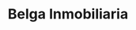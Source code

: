 ---
title: "Belga Inmobiliaria"
url: /ciudad-autonoma-de-buenos-aires/belga-inmobiliaria/
shop: Immobilien
---